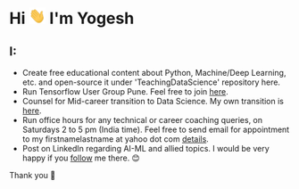 # Hi <img src="https://raw.githubusercontent.com/ABSphreak/ABSphreak/master/gifs/Hi.gif" width="30px"> I'm Yogesh

## I:
- Create free educational content about Python, Machine/Deep Learning, etc. and open-source it under 'TeachingDataScience' repository here.
- Run Tensorflow User Group Pune. Feel free to join [here](https://www.meetup.com/tensorflow-user-group-pune/).
- Counsel for Mid-career transition to Data Science. My own transition is [here](https://www.choosetothinq.com/blog/2020/12/7/ctq-smartcast-mid-career-transitions-to-ai-machine-learning-with-yogesh-kulkarni).
- Run office hours for any technical or career coaching queries, on Saturdays 2 to 5 pm (India time). Feel free to send email for appointment to my firstnamelastname at yahoo dot com  [details](https://www.linkedin.com/feed/update/urn:li:activity:6913670687291240448/).
- Post on LinkedIn regarding AI-ML and allied topics. I would be very happy if you [follow](https://www.youtube.com/channel/UCbXgNpp0jedKWcQiULLbDTA?sub_confirmation=1) me there. 😊


Thank you 🙏
